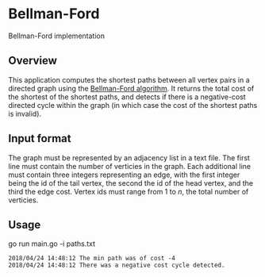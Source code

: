 # Bellman-Ford
Bellman-Ford implementation

## Overview

This application computes the shortest paths between all vertex pairs in a directed
graph using the
[Bellman-Ford algorithm](https://en.wikipedia.org/wiki/Bellman%E2%80%93Ford_algorithm).
It returns the total cost of the shortest of the shortest paths, and detects
if there is a negative-cost directed cycle within the graph (in which case the cost
of the shortest paths is invalid).

## Input format

The graph must be represented by an adjacency list in a text file. The first line
must contain the number of verticies in the graph. Each additional line must contain
three integers representing an edge, with the first integer being the id of the tail
vertex, the second the id of the head vertex, and the third the edge cost. Vertex ids
must range from 1 to _n_, the total number of verticies.

## Usage

go run main.go -i paths.txt

```
2018/04/24 14:48:12 The min path was of cost -4
2018/04/24 14:48:12 There was a negative cost cycle detected.

```
